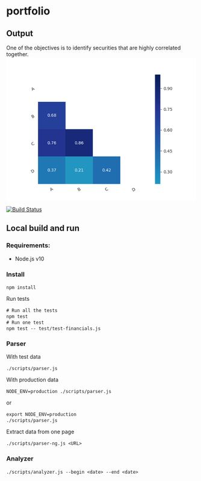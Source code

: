 # portfolio

## Output
One of the objectives is to identify securities that are highly correlated together.
![Example of output](correlations/picture.png "Example of output")

[![Build Status](https://www.travis-ci.com/egenerat/portfolio.svg?branch=master)](https://www.travis-ci.com/egenerat/portfolio)


## Local build and run


### Requirements:
- Node.js v10


### Install
```
npm install
```

Run tests
```
# Run all the tests
npm test
# Run one test
npm test -- test/test-financials.js
```

### Parser
With test data
```
./scripts/parser.js
```

With production data
```
NODE_ENV=production ./scripts/parser.js
```
or
```
export NODE_ENV=production
./scripts/parser.js
```

Extract data from one page
```
./scripts/parser-ng.js <URL>
```

### Analyzer

```
./scripts/analyzer.js --begin <date> --end <date>
```